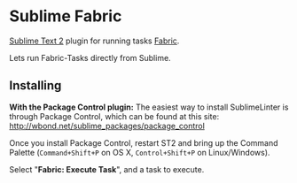 Sublime Fabric
==============

[Sublime Text 2](http://www.sublimetext.com/) plugin for running tasks [Fabric](https://github.com/fabric/fabric). 

Lets run Fabric-Tasks directly from Sublime.

Installing
----------
**With the Package Control plugin:** The easiest way to install SublimeLinter is through Package Control, which can be found at this site: http://wbond.net/sublime_packages/package_control

Once you install Package Control, restart ST2 and bring up the Command Palette (`Command+Shift+P` on OS X, `Control+Shift+P` on Linux/Windows).

Select "**Fabric: Execute Task**", and a task to execute.


